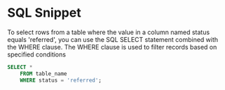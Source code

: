 # SQL Snippet

To select rows from a table where the value in a column named status equals 'referred', you can use the SQL SELECT statement combined with the WHERE clause. The WHERE clause is used to filter records based on specified conditions

```SQL
SELECT *
    FROM table_name
    WHERE status = 'referred';
```
